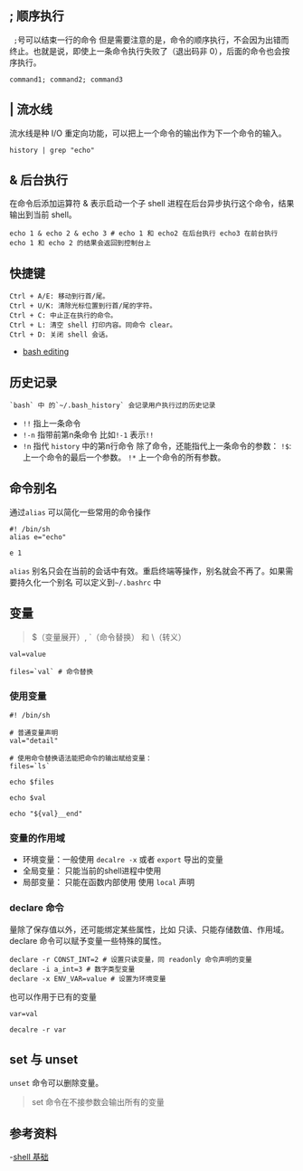 ## ; 顺序执行
` ;`号可以结束一行的命令 但是需要注意的是，命令的顺序执行，不会因为出错而终止。也就是说，即使上一条命令执行失败了（退出码非 0），后面的命令也会按序执行。
```shell
command1; command2; command3
```
## | 流水线
流水线是种 I/O 重定向功能，可以把上一个命令的输出作为下一个命令的输入。
```shell
history | grep "echo"
```

## & 后台执行
在命令后添加运算符 & 表示启动一个子 shell 进程在后台异步执行这个命令，结果输出到当前 shell。
```shell
echo 1 & echo 2 & echo 3 # echo 1 和 echo2 在后台执行 echo3 在前台执行 echo 1 和 echo 2 的结果会返回到控制台上
```


## 快捷键
```text
Ctrl + A/E: 移动到行首/尾。
Ctrl + U/K: 清除光标位置到行首/尾的字符。
Ctrl + C: 中止正在执行的命令。
Ctrl + L: 清空 shell 打印内容。同命令 clear。
Ctrl + D: 关闭 shell 会话。
```
- [bash editing](https://www.gnu.org/software/bash/manual/html_node/Command-Line-Editing.html)
## 历史记录
	`bash` 中 的`~/.bash_history` 会记录用户执行过的历史记录
- `!!` 指上一条命令
- `!-n` 指带前第n条命令 比如`!-1` 表示`!!`
- `!n` 指代 `history` 中的第n行命令
除了命令，还能指代上一条命令的参数：
`!$`: 上一个命令的最后一个参数。
`!*` 上一个命令的所有参数。

## 命令别名
通过`alias` 可以简化一些常用的命令操作
```shell
#! /bin/sh
alias e="echo"

e 1
```
`alias` 别名只会在当前的会话中有效。重启终端等操作，别名就会不再了。如果需要持久化一个别名 可以定义到`~/.bashrc` 中

## 变量
> $（变量展开）, `（命令替换） 和 \（转义）

```shell
val=value

files=`val` # 命令替换
```

### 使用变量
```shell
#! /bin/sh

# 普通变量声明
val="detail"

# 使用命令替换语法能把命令的输出赋给变量：
files=`ls`

echo $files

echo $val

echo "${val}__end"
```

### 变量的作用域
- 环境变量：一般使用 `decalre -x` 或者 `export` 导出的变量
- 全局变量： 只能当前的shell进程中使用
- 局部变量： 只能在函数内部使用 使用 `local` 声明
### declare 命令
量除了保存值以外，还可能绑定某些属性，比如 只读、只能存储数值、作用域。
declare 命令可以赋予变量一些特殊的属性。
```shell
declare -r CONST_INT=2 # 设置只读变量，同 readonly 命令声明的变量
declare -i a_int=3 # 数字类型变量
declare -x ENV_VAR=value # 设置为环境变量
```
也可以作用于已有的变量
```shell
var=val

decalre -r var
```

## set 与 unset
`unset` 命令可以删除变量。
> set 命令在不接参数会输出所有的变量


## 参考资料
-[shell 基础](https://juejin.cn/post/7130982053528469511#heading-26)